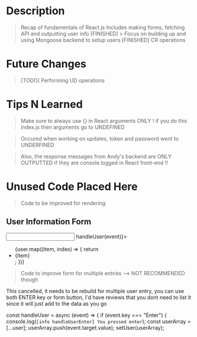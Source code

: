 # Description

> Recap of fundamentals of React.js
> Includes making forms, fetching API and outputting user info
> [FINISHED] > Focus on building up and using Mongoose backend to setup users
> [FINISHED] CR operations

# Future Changes

> [TODO] Performing UD operations

# Tips N Learned

> Make sure to always use {} in React arguments ONLY ! if you do this index.js then arguments go to UNDEFINED

> Occured when working on updates, token and password went to UNDERFINED

> Also, the response messages from Andy's backend are ONLY OUTPUTTED if they are console.logged in React front-end !!

# Unused Code Placed Here

> Code to be improved for rendering

<h2>User Information Form</h2>
<input onKeyDown={(event) => handleUser(event)}></input>
<ul>
    {user.map((item, index) => {
        return <li key={index}>{item}</li>;
    })}
</ul>

> Code to improve form for multiple entries --> NOT RECOMMENDED though

This cancelled, it needs to be rebuild for multiple user entry, you can use both ENTER key or form button, I'd have reviews that you dont need to list it since it will just add to the data as you go

const handleUser = async (event) => {
if (event.key === "Enter") {
console.log(`[info handleUserEnter] You pressed enter`);
const userArray = [...user];
userArray.push(event.target.value);
setUser(userArray);
